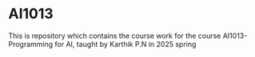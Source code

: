 # AI1013
This is repository which contains the course work for the course AI1013- Programming for AI, taught by Karthik P.N in 2025 spring
